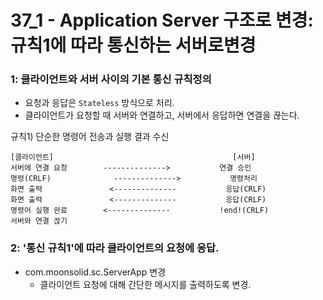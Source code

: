 # 37_1 - Application Server 구조로 변경: 규칙1에 따라 통신하는 서버로변경





### 1: 클라이언트와 서버 사이의 기본 통신 규칙정의

- 요청과 응답은 `Stateless` 방식으로 처리. 
- 클라이언트가 요청할 때 서버와 연결하고, 서버에서 응답하면 연결을 끊는다.

규칙1) 단순한 명령어 전송과 실행 결과 수신
```
[클라이언트]                                        [서버]
서버에 연결 요청        -------------->           연결 승인
명령(CRLF)              -------------->           명령처리
화면 출력               <--------------           응답(CRLF)
화면 출력               <--------------           응답(CRLF)
명령어 실행 완료        <--------------           !end!(CRLF)
서버와 연결 끊기
```

### 2: '통신 규칙1'에 따라 클라이언트의 요청에 응답.

- com.moonsolid.sc.ServerApp 변경
  - 클라이언트 요청에 대해 간단한 메시지를 출력하도록 변경.

